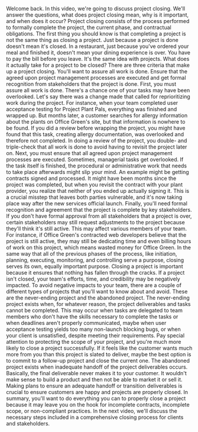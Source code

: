 Welcome back. In this video, we're going to discuss project closing. We'll
answer the questions, what does project closing mean, why is it important, and
when does it occur? Project closing consists of the process performed to
formally complete the project, the current phase, and contractual obligations.
The first thing you should know is that completing a project is not the same
thing as closing a project. Just because a project is done doesn't mean it's
closed. In a restaurant, just because you've ordered your meal and finished it,
doesn't mean your dining experience is over. You have to pay the bill before you
leave. It's the same idea with projects. What does it actually take for a
project to be closed? There are three criteria that make up a project closing.
You'll want to assure all work is done. Ensure that the agreed upon project
management processes are executed and get formal recognition from stakeholders
that the project is done. First, you must assure all work is done. There's a
chance one of your tasks may have been overlooked. Let's say there was a change
made that called for reprioritizing work during the project. For instance, when
your team completed user acceptance testing for Project Plant Pals, everything
was finished and wrapped up. But months later, a customer searches for allergy
information about the plants on Office Green's site, but that information is
nowhere to be found. If you did a review before wrapping the project, you might
have found that this task, creating allergy documentation, was overlooked and
therefore not completed. In doing a review of the project, you double- and
triple-check that all work is done to avoid having to revisit the project later
on. Next, you must ensure that all agreed upon project management processes are
executed. Sometimes, managerial tasks get overlooked. If the task itself is
finished, the procedural or administrative work that needs to take place
afterwards might slip your mind. An example might be getting contracts signed
and processed. It might have been months since the project was completed, but
when you revisit the contract with your plant provider, you realize that neither
of you ended up actually signing it. This is a crucial misstep that leaves both
parties vulnerable, and it's now taking place way after the new services
official launch. Finally, you'll need formal recognition and agreement that the
project is complete by key stakeholders. If you don't have formal approval from
all stakeholders that a project is over, certain stakeholders may still request
adjustments to the project because they'll think it's still active. This may
affect various members of your team. For instance, if Office Green's contracted
web developers believe that the project is still active, they may still be
dedicating time and even billing hours of work on this project, which means
wasted money for Office Green. In the same way that all of the previous phases
of the process, like initiation, planning, executing, monitoring, and
controlling serve a purpose, closing serves its own, equally important purpose.
Closing a project is important because it ensures that nothing has fallen
through the cracks. If a project isn't closed, your team's efforts, time, and
credibility may be negatively impacted. To avoid negative impacts to your team,
there are a couple of different types of projects that you'll want to know about
and avoid. These are the never-ending project and the abandoned project. The
never-ending project exists when, for whatever reason, the project deliverables
and tasks cannot be completed. This may occur when tasks are delegated to team
members who don't have the skills necessary to complete the tasks or when
deadlines aren't properly communicated, maybe when user acceptance testing
yields too many non-launch blocking bugs, or when your client is unsatisfied,
despite meeting their requirements. Pay special attention to protecting the
scope of your project, and you're much more likely to close a project
successfully. If it feels like the customer wants much more from you than this
project is slated to deliver, maybe the best option is to commit to a follow-up
project and close the current one. The abandoned project exists when inadequate
handoff of the project deliverables occurs. Basically, the final deliverable
never makes it to your customer. It wouldn't make sense to build a product and
then not be able to market it or sell it. Making plans to ensure an adequate
handoff or transition deliverables is crucial to ensure customers are happy and
projects are properly closed. In summary, you'll want to do everything you can
to properly close a project because it may leave you on the hook for incomplete
contracts, incomplete scope, or non-compliant practices. In the next video,
we'll discuss the necessary steps included in a comprehensive closing process
for clients and stakeholders.